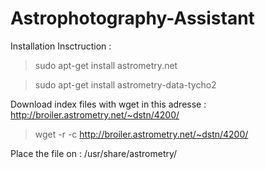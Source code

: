 # Astrophotography-Assistant

Installation Insctruction :

> sudo apt-get install astrometry.net

> sudo apt-get install astrometry-data-tycho2

Download index files with wget in this adresse : http://broiler.astrometry.net/~dstn/4200/
> wget -r -c http://broiler.astrometry.net/~dstn/4200/

Place the file on : /usr/share/astrometry/


